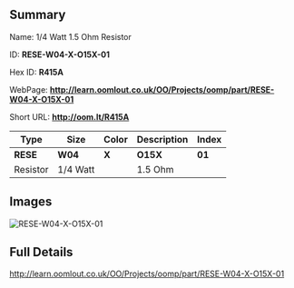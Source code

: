 

## Summary
 
Name: 1/4 Watt 1.5 Ohm Resistor

ID: __RESE-W04-X-O15X-01__

Hex ID: __R415A__

WebPage: __http://learn.oomlout.co.uk/OO/Projects/oomp/part/RESE-W04-X-O15X-01__

Short URL: __http://oom.lt/R415A__


| Type   | Size   | Color   | Description   | Index   |    
| ----- | ------   | ------   | -----   | ----   |    
| __RESE__   					| __W04__   					| __X__    						| __O15X__    					| __01__ |    
| Resistor		| 1/4 Watt	| 		| 1.5 Ohm	| 	|

## Images
![RESE-W04-X-O15X-01](http://oomlout.com/oomp-gen/parts/RESE-W04-X-O15X-01/RESE-W04-X-O15X-01_420.jpg)

## Full Details

 http://learn.oomlout.co.uk/OO/Projects/oomp/part/RESE-W04-X-O15X-01

